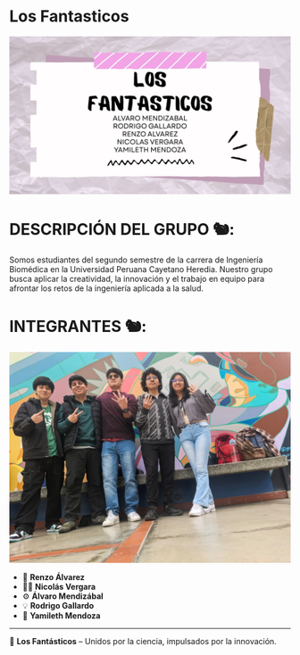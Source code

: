 # Los Fantasticos 
![Los fantásticos](imagenes/Los%20fantasticos.jpg)
# DESCRIPCIÓN DEL GRUPO 🐿️:
Somos estudiantes del segundo semestre de la carrera de Ingeniería Biomédica en la Universidad Peruana Cayetano Heredia. Nuestro grupo busca aplicar la creatividad, la innovación y el trabajo en equipo para afrontar los retos de la ingeniería aplicada a la salud.
# INTEGRANTES 🐿️:
![Integrantes](imagenes/So.jpeg)
- 🔧 **Renzo Álvarez**  
- 👨‍🔬 **Nicolás Vergara**  
- ⚙️ **Álvaro Mendizábal**  
- 💡 **Rodrigo Gallardo**  
- 🧬 **Yamileth Mendoza**

---
🚀 **Los Fantásticos** – Unidos por la ciencia, impulsados por la innovación.  




